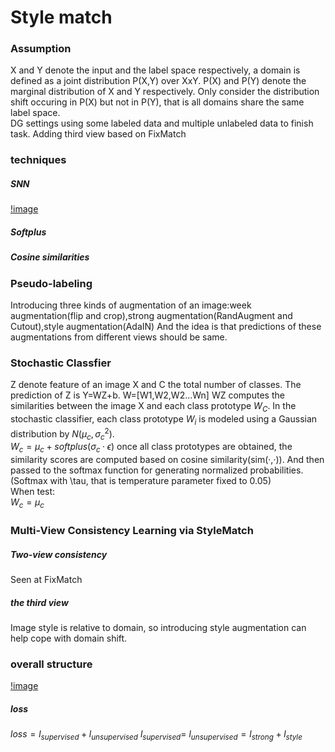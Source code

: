 # Style match
### Assumption
X and Y denote the input and the label space respectively, a domain is defined as a joint distribution P(X,Y) over XxY. P(X) and P(Y) denote the marginal distribution of X and Y respectively. Only consider the  distribution shift occuring in P(X) but not in P(Y), that is all domains share the same label space.  
DG settings
using some labeled data and multiple unlabeled data to finish task. Adding third view based on FixMatch  
### techniques

##### SNN
[!image](picture/snn.png)  
##### Softplus

##### Cosine similarities



### Pseudo-labeling
   Introducing three kinds of augmentation of an image:week augmentation(flip and crop),strong augmentation(RandAugment and Cutout),style augmentation(AdaIN) And the idea is that predictions of these augmentations from different views should be same.  

### Stochastic Classfier
   Z denote feature of an image X and C the total number of classes. The prediction of Z is Y=WZ+b. W=[W1,W2,W2...Wn] WZ computes the similarities between the image X and each class prototype $W_{C}$. In the stochastic classifier, each class prototype $W_{i}$ is modeled using a Gaussian distribution by $N(μ_{c},σ_{c}^{2})$.  
$W_{c}=μ_{c}+softplus(σ_{c}·\epsilon)$
   once all class prototypes are obtained, the similarity scores are computed based on cosine similarity(sim(·,·)). And then passed to the softmax function for generating normalized probabilities.(Softmax with \tau, that is temperature parameter fixed to 0.05)  
   When test:  
$W_{c}=μ_{c}$
### Multi-View Consistency Learning via StyleMatch
##### Two-view consistency
Seen at FixMatch
##### the third view
Image style is relative to domain, so introducing style augmentation can help cope with domain shift.  

### overall structure
[!image](picture/stylematch.png)  
##### loss
$loss=l_{supervised}+l_{unsupervised}$
$l_{supervised}=$
$l_{unsupervised}=l_{strong}+l_{style}$
